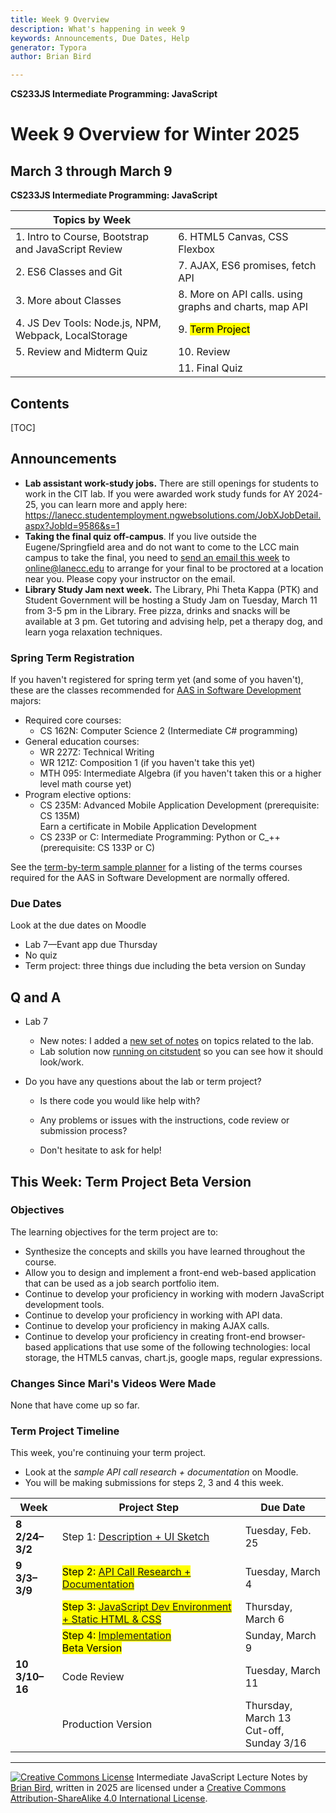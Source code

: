 ```yaml
---
title: Week 9 Overview
description: What's happening in week 9
keywords: Announcements, Due Dates, Help
generator: Typora
author: Brian Bird

---
```


**CS233JS Intermediate Programming: JavaScript**

<h1>Week 9 Overview for Winter 2025</h1>

<h2>March 3 through March 9</h2>

**CS233JS Intermediate Programming: JavaScript**

| Topics by Week                                       |                                                        |
| ---------------------------------------------------- | ------------------------------------------------------ |
| 1. Intro to Course, Bootstrap and JavaScript Review  | 6. HTML5 Canvas, CSS Flexbox                           |
| 2. ES6 Classes and Git                               | 7. AJAX, ES6 promises, fetch API                       |
| 3. More about Classes                                | 8. More on API calls. using graphs and charts, map API |
| 4. JS Dev Tools: Node.js, NPM, Webpack, LocalStorage | 9. <mark>Term Project</mark>                           |
| 5. Review and Midterm Quiz                           | 10. Review                                             |
|                                                      | 11. Final Quiz                                         |

<h2>Contents</h2>

[TOC]


## Announcements

- **Lab assistant work-study jobs.** There are still openings for students to work in the CIT lab.  If you were awarded work study funds for AY 2024-25, you can learn more and apply here: https://lanecc.studentemployment.ngwebsolutions.com/JobXJobDetail.aspx?JobId=9586&s=1
- **Taking the final quiz off-campus**.  If you live outside the Eugene/Springfield area and do not want to come to the LCC main campus to take the final, you need to <u>send an email this week</u> to online@lanecc.edu to arrange for your final to be proctored at a location near you. Please copy your instructor on the email.
- **Library Study Jam next week.** The Library, Phi Theta Kappa (PTK) and Student Government will be hosting a Study Jam on Tuesday, March 11 from 3-5 pm in the Library. Free pizza, drinks and snacks will be available at 3 pm. Get tutoring and advising help, pet a therapy dog, and learn yoga relaxation techniques.

### Spring Term Registration

If you haven't registered for spring term yet (and some of you haven't), these are the classes recommended for [AAS in Software Development](https://lanecc.smartcatalogiq.com/en/2024-2025/lcc-catalog/programs-of-study/computer-information-technology/software-development-aas/) majors:

- Required core courses:
  - CS 162N: Computer Science 2 (Intermediate C# programming)
- General education courses:
  - WR 227Z: Technical Writing
  - WR 121Z: Composition 1 (if you haven't take this yet)
  - MTH 095: Intermediate Algebra (if you haven't taken this or a higher level math course yet)
- Program elective options: 
  - CS 235M: Advanced Mobile Application Development (prerequisite: CS 135M)  
    Earn a certificate in Mobile Application Development
  - CS 233P or C: Intermediate Programming: Python or C_++ (prerequisite: CS 133P or C)

See the [term-by-term sample planner](https://docs.google.com/document/d/1F8CJY1M7A4J9uJtGRDFRyF-0j7l2AVe0vpPE5vcfHXE/edit?tab=t.0) for a listing of the terms courses required for the AAS in Software Development are normally offered.

### Due Dates

Look at the due dates on Moodle

- Lab 7&mdash;Evant app due Thursday
- No quiz
- Term project: three things due including the beta version on Sunday

## Q and A

- Lab 7

  - New notes: I added a [new set of notes](CS233JS-LN-W08-D2-MoreDevEnv_Modules_AndMore.html) on topics related to the lab.
  - Lab solution now [running on citstudent](http://citstudent.lanecc.edu/~brianb/CS233JS/Lab07/) so you can see how it should look/work.

- Do you have any questions about the lab or term project?

  -  Is there code you would like help with?

  - Any problems or issues with the instructions, code review or submission process?

  - Don't hesitate to ask for help!




## This Week: Term Project Beta Version

### Objectives

The learning objectives for the term project are to:

- Synthesize the concepts and skills you have learned throughout the course.
- Allow you to design and implement a front-end web-based application that can be used as a job search portfolio item.
- Continue to develop your proficiency in working with modern JavaScript development tools.
- Continue to develop your proficiency in working with API data.
- Continue to develop your proficiency in making AJAX calls.
- Continue to develop your proficiency in creating front-end browser-based applications that use some of the following technologies: local storage, the HTML5 canvas, chart.js, google maps, regular expressions.

### Changes Since Mari's Videos Were Made

None that have come up so far.

### Term Project Timeline

This week, you're continuing your term project.

- Look at the *sample API call research + documentation* on Moodle.
- You will be making submissions for steps 2, 3 and 4 this week.

| Week                      | Project Step                                                 | Due Date                                     |
| ------------------------- | ------------------------------------------------------------ | -------------------------------------------- |
| **8<br />2/24&ndash;3/2** | Step 1: [Description + UI Sketch](../Labs/TermProject/CS233JS_ProjectInstructions.html#proposal-description--ui-mockup) | Tuesday, Feb. 25                             |
| **9<br />3/3&ndash;3/9**  | <mark>Step 2: [API Call Research + Documentation](../Labs/TermProject/CS233JS_ProjectInstructions.html#api-call-research--documentation)</mark> | Tuesday, March 4                             |
|                           | <mark>Step 3: [JavaScript Dev Environment + Static HTML & CSS](../Labs/TermProject/CS233JS_ProjectInstructions.html#dev-environment--html--css)</mark> | Thursday, March 6                            |
|                           | <mark>Step 4: [Implementation](../Labs/TermProject/CS233JS_ProjectInstructions.html#production-version)<br />Beta Version</mark> | Sunday, March 9                              |
| **10<br />3/10&ndash;16** | Code Review                                                  | Tuesday, March 11                            |
|                           | Production Version                                           | Thursday, March 13<br />Cut-off, Sunday 3/16 |



---

[![Creative Commons License](https://i.creativecommons.org/l/by-sa/4.0/88x31.png)](http://creativecommons.org/licenses/by-sa/4.0/) Intermediate JavaScript Lecture Notes by [Brian Bird](https://profbird.dev), written in <time>2025</time> are licensed under a [Creative Commons Attribution-ShareAlike 4.0 International License](http://creativecommons.org/licenses/by-sa/4.0/). 